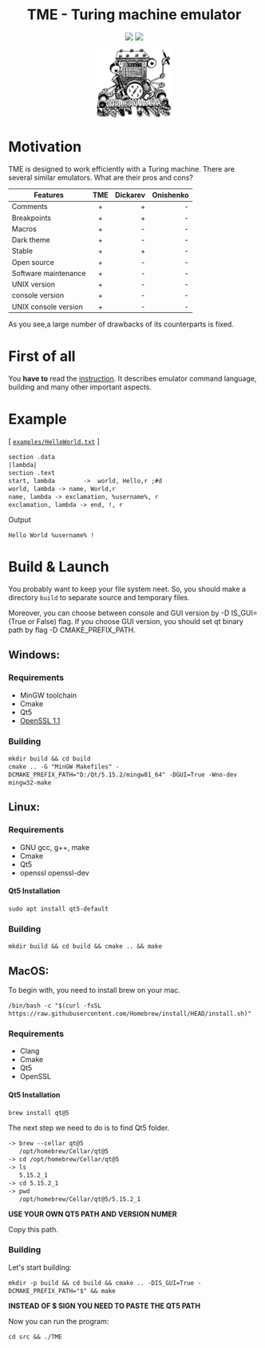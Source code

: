 # <h1 align="center">TME - Turing machine emulator</h1>

<p align="center">
<img src="https://img.shields.io/badge/C%2B%2B-11-ff69b4">
<img src="https://img.shields.io/badge/License-MIT-brightgreen">
</p>

<p align="center">
<img src="./assets/logo.jpg" width="30%">
</p>

# Motivation
TME is designed to work efficiently with a Turing machine.
There are several similar emulators. What are their pros and cons?

| Features       | TME                | Dickarev | Onishenko |
| -------------- |:------------------:| --------:| ---------:|
| Comments       | +                  |     +    |     -     |
| Breakpoints    | +                  |     +    |     -     |
| Macros         | +                  |     -    |     -     |
| Dark theme     | +                  |     -    |     -     |
| Stable         | +                  |     +    |     -     |
| Open source    | +                  |     -    |     -     |
| Software maintenance  | +                  |     -    |     -     |
| UNIX version   | +                  |     -    |     -     |
| console version   | +                  |     -    |     -     |
| UNIX console version   | +                  |     -    |     -     |

As you see,a large number of drawbacks of its counterparts is fixed.

# **First of all**
You **have to** read the <a href="https://github.com/Kaifolog/TME/blob/master/assets/LaTeX/instruction.pdf">instruction</a>. It describes emulator command language, building and many other important aspects.


# Example
[ [`examples/HelloWorld.txt`](examples/HelloWorld.txt) ]
```
section .data
|lambda|
section .text
start, lambda    	 ->  world, Hello,r	;#d
world, lambda -> name, World,r
name, lambda -> exclamation, %username%, r
exclamation, lambda -> end, !, r
```
<summary>Output</summary>

```
Hello World %username% !
```
# Build & Launch

You probably want to keep your file system neet. So, you should make a directory ```build``` to separate source and temporary files.

Moreover, you can choose between console and GUI version by -D IS_GUI=(True or False) flag. If you choose GUI version, you should set qt binary path by flag -D CMAKE_PREFIX_PATH.

## **Windows:**
### **Requirements**
- MinGW toolchain
- Cmake
- Qt5
- [OpenSSL 1.1](https://slproweb.com/products/Win32OpenSSL.html)
### **Building**
```
mkdir build && cd build
cmake .. -G "MinGW Makefiles" -DCMAKE_PREFIX_PATH="D:/Qt/5.15.2/mingw81_64" -DGUI=True -Wno-dev
mingw32-make
```

## **Linux:**
### **Requirements**
- GNU gcc, g++, make
- Cmake
- Qt5
- openssl openssl-dev
#### **Qt5 Installation**
```
sudo apt install qt5-default
```
### **Building**
```
mkdir build && cd build && cmake .. && make
```
## **MacOS:**
To begin with, you need to install brew on your mac.
```
/bin/bash -c "$(curl -fsSL https://raw.githubusercontent.com/Homebrew/install/HEAD/install.sh)"
```
### **Requirements**
- Clang
- Cmake
- Qt5
- OpenSSL
#### **Qt5 Installation**
```
brew install qt@5
```
The next step we need to do is to find Qt5 folder.
```
-> brew --cellar qt@5
   /opt/homebrew/Cellar/qt@5
-> cd /opt/homebrew/Cellar/qt@5
-> ls
   5.15.2_1
-> cd 5.15.2_1
-> pwd
   /opt/homebrew/Cellar/qt@5/5.15.2_1
```
**USE YOUR OWN QT5 PATH AND VERSION NUMER**

Copy this path.
### **Building**
Let's start building:
```
mkdir -p build && cd build && cmake .. -DIS_GUI=True -DCMAKE_PREFIX_PATH="$" && make
```
**INSTEAD OF $ SIGN YOU NEED TO PASTE THE QT5 PATH**

Now you can run the program:
```
cd src && ./TME
```

